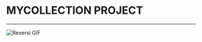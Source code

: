 # **MYCOLLECTION** **PROJECT**
---

![Reversi GIF](https://github.com/Jacob-Lillywhite/Reversi/blob/master/GithubImages/Reversi2.gif)
